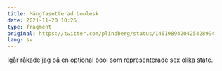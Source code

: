 ```yaml
---
title: Mångfasetterad boolesk
date: 2021-11-20 10:26
type: fragment
original: https://twitter.com/plindberg/status/1461989420425428994
lang: sv
---
```

Igår råkade jag på en optional bool som representerade sex olika state.
